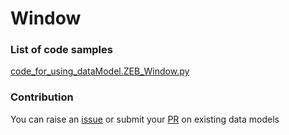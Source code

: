 # Window

### List of code samples 

<!-- 50-List of code -->

<!-- [code entry](link) -->
[code_for_using_dataModel.ZEB_Window.py](https://github.com/smart-data-models/dataModel.ZEB/blob/master/Window/code/code_for_using_dataModel.ZEB_Window.py)


<!-- /50-List of code -->

### Contribution
You can raise an [issue](https://github.com/smart-data-models/dataModel.ZEB/issues) or submit your [PR](https://github.com/smart-data-models/dataModel.ZEB/pulls) on existing data models

